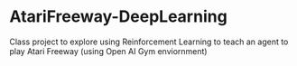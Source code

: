 # AtariFreeway-DeepLearning

Class project to explore using Reinforcement Learning to teach an agent to play Atari Freeway (using Open AI Gym enviornment)
